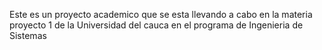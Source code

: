 Este es un proyecto academico que se esta llevando a cabo en la materia proyecto 1 de la Universidad del cauca en el programa de Ingenieria de Sistemas